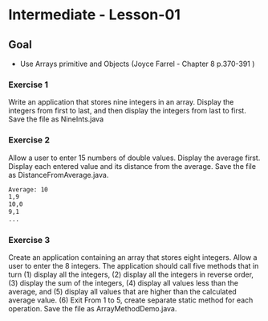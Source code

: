 # Intermediate - Lesson-01

## Goal
* Use Arrays primitive and Objects (Joyce Farrel - Chapter 8 p.370-391   )


### Exercise 1
Write an application that stores nine integers in an array. Display the integers
from first to last, and then display the integers from last to first. Save the file as
NineInts.java

### Exercise 2
Allow a user to enter 15 numbers of double values. Display the average first.
Display each entered value and its distance from the average. Save the file as DistanceFromAverage.java.

```bash
Average: 10
1,9
10,0
9,1
...
```

### Exercise 3
Create an application containing an array that stores eight integers. 
Allow a user to enter the 8 integers. 
The application should call five methods that in turn 
(1) display all the integers,
(2) display all the integers in reverse order, 
(3) display the sum of the integers,
(4) display all values less than the average, and 
(5) display all values that are higher than the calculated average value. 
(6) Exit
From 1 to 5, create separate static method for each operation.
Save the file as ArrayMethodDemo.java.